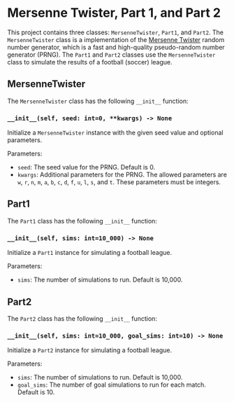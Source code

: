 Mersenne Twister, Part 1, and Part 2
====================================

This project contains three classes: `MersenneTwister`, `Part1`, and `Part2`. The `MersenneTwister` class is a implementation of the [Mersenne Twister](https://en.wikipedia.org/wiki/Mersenne_Twister) random number generator, which is a fast and high-quality pseudo-random number generator (PRNG). The `Part1` and `Part2` classes use the `MersenneTwister` class to simulate the results of a football (soccer) league.

MersenneTwister
---------------

The `MersenneTwister` class has the following `__init__` function:

### `__init__(self, seed: int=0, **kwargs) -> None`

Initialize a `MersenneTwister` instance with the given seed value and optional parameters.

Parameters:

*   `seed`: The seed value for the PRNG. Default is 0.
*   `kwargs`: Additional parameters for the PRNG. The allowed parameters are `w`, `r`, `n`, `m`, `a`, `b`, `c`, `d`, `f`, `u`, `l`, `s`, and `t`. These parameters must be integers.

Part1
-----

The `Part1` class has the following `__init__` function:

### `__init__(self, sims: int=10_000) -> None`

Initialize a `Part1` instance for simulating a football league.

Parameters:

*   `sims`: The number of simulations to run. Default is 10,000.

Part2
-----

The `Part2` class has the following `__init__` function:

### `__init__(self, sims: int=10_000, goal_sims: int=10) -> None`

Initialize a `Part2` instance for simulating a football league.

Parameters:

*   `sims`: The number of simulations to run. Default is 10,000.
*   `goal_sims`: The number of goal simulations to run for each match. Default is 10.